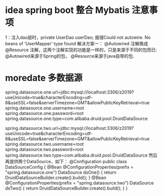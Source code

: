 # idea spring boot 整合 Mybatis 注意事项

1：注入dao层时，private UserDao userDao; 
报错Could not autowire. No beans of 'UserMapper' type found
 解决方案一：
 @Autowired 注解换成 @Resource 注解，这两个注解实现的功能是一样的，只是来源于不同的包而已:
 @Autowired来源于Spring的包，
 @Resource来源于java自带的包.
 
# moredate 多数据源
spring.datasource.one.url=jdbc:mysql://localhost:3306/z2019?useUnicode=true&characterEncoding=utf-8&useSSL=false&serverTimezone=GMT&allowPublicKeyRetrieval=true
spring.datasource.one.username=root
spring.datasource.one.password=root
spring.datasource.one.type=com.alibaba.druid.pool.DruidDataSource

spring.datasource.two.url=jdbc:mysql://localhost:3306/z2019?useUnicode=true&characterEncoding=utf-8&useSSL=false&serverTimezone=GMT&allowPublicKeyRetrieval=true
spring.datasource.two.username=root
spring.datasource.two.password=root
spring.datasource.two.type=com.alibaba.druid.pool.DruidDataSource
然后再提供两个DataSource，如下：
@Configuration
public class DataSourceConfig {
    @Bean
    @ConfigurationProperties(prefix = "spring.datasource.one")
    DataSource dsOne() {
        return DruidDataSourceBuilder.create().build();
    }
    @Bean
    @ConfigurationProperties(prefix = "spring.datasource.two")
    DataSource dsTwo() {
        return DruidDataSourceBuilder.create().build();
    }
}

